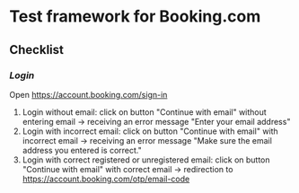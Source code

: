# Test framework for Booking.com 
## Checklist
### *Login*
Open https://account.booking.com/sign-in
1. Login without email: click on button "Continue with email" without entering email -> receiving an error message "Enter your email address"
2. Login with incorrect email: click on button "Continue with email" with incorrect email -> receiving an error message "Make sure the email address you entered is correct."
3. Login with correct registered or unregistered email: click on button "Continue with email" with correct email -> redirection to https://account.booking.com/otp/email-code
   
